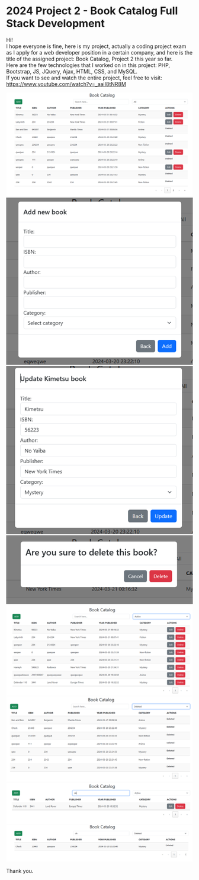 # 2024 Project 2 - Book Catalog Full Stack Development

Hi!
<br>
I hope everyone is fine, here is my project, actually a coding project exam as I apply for a web developer position in a certain company, and here is the title of the assigned project: Book Catalog, Project 2 this year so far.
<br>
Here are the few technologies that I worked on in this project:
PHP, Bootstrap, JS, JQuery, Ajax, HTML, CSS, and MySQL.
<br>
If you want to see and watch the entire project, feel free to visit: https://www.youtube.com/watch?v=_aaiI8tNR8M
<br>

![alt text](./assets/images/front.PNG)
![alt text](./assets/images/add.PNG)
![alt text](./assets/images/update.PNG)
![alt text](./assets/images/delete.PNG)
![alt text](./assets/images/active.PNG)
![alt text](./assets/images/deleted.PNG)
![alt text](./assets/images/activesearch.PNG)
![alt text](./assets/images/deletedsearch.PNG)

Thank you.
